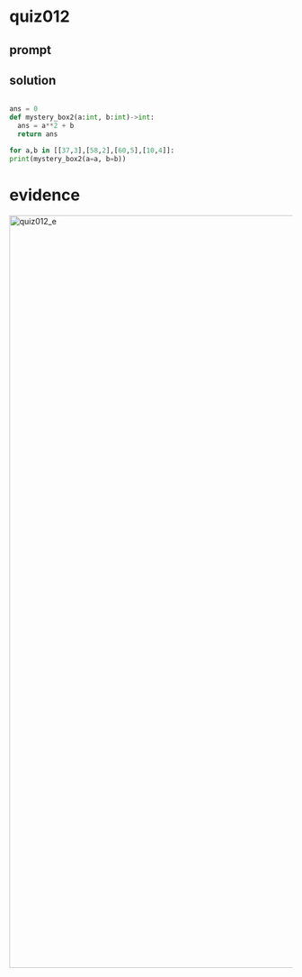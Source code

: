 # quiz012

## prompt

## solution

```.py

ans = 0
def mystery_box2(a:int, b:int)->int:
  ans = a**2 + b
  return ans

for a,b in [[37,3],[58,2],[60,5],[10,4]]:
print(mystery_box2(a=a, b=b))
```

# evidence
<img width="1336" alt="quiz012_e" src="https://github.com/ayyyane/unit1-2024/assets/142702159/d3cdd013-9544-40f3-892b-55bf3b77d3a5">
